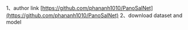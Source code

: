 1、author link
[https://github.com/phananh1010/PanoSalNet](https://github.com/phananh1010/PanoSalNet)
2、download dataset and model
